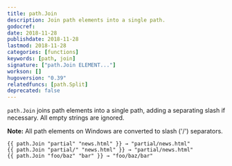 ```yaml
---
title: path.Join
description: Join path elements into a single path.
godocref:
date: 2018-11-28
publishdate: 2018-11-28
lastmod: 2018-11-28
categories: [functions]
keywords: [path, join]
signature: ["path.Join ELEMENT..."]
workson: []
hugoversion: "0.39"
relatedfuncs: [path.Split]
deprecated: false
---
```


`path.Join` joins path elements into a single path, adding a separating slash if necessary.
All empty strings are ignored.

**Note:** All path elements on Windows are converted to slash ('/') separators.

```
{{ path.Join "partial" "news.html" }} → "partial/news.html"
{{ path.Join "partial/" "news.html" }} → "partial/news.html"
{{ path.Join "foo/baz" "bar" }} → "foo/baz/bar"
```
